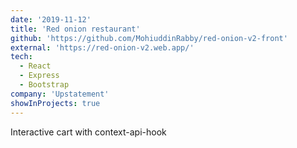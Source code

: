 ```yaml
---
date: '2019-11-12'
title: 'Red onion restaurant'
github: 'https://github.com/MohiuddinRabby/red-onion-v2-front'
external: 'https://red-onion-v2.web.app/'
tech:
  - React
  - Express
  - Bootstrap
company: 'Upstatement'
showInProjects: true
---
```


Interactive cart with context-api-hook
